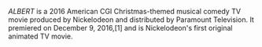 _ALBERT_ is a 2016 American CGI Christmas-themed musical comedy TV movie produced by Nickelodeon and distributed by Paramount Television. It premiered on December 9, 2016,[1] and is Nickelodeon's first original animated TV movie.

